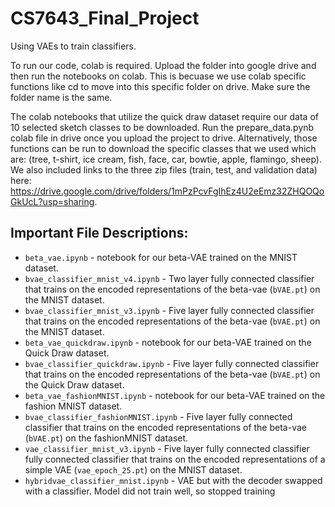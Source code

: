 # CS7643_Final_Project
Using VAEs to train classifiers.

To run our code, colab is required. Upload the folder into google drive and then run the notebooks on colab. This is becuase we use colab specific functions like cd to move into this specific folder on drive. Make sure the folder name is the same.

The colab notebooks that utilize the quick draw dataset require our data of 10 selected sketch classes to be downloaded. Run the prepare_data.pynb colab file in drive once you upload the project to drive. Alternatively, those functions can be run to download the specific classes that we used which are: (tree, t-shirt, ice cream, fish, face, car, bowtie, apple, flamingo, sheep). We also included links to the three zip files (train, test, and validation data) here: https://drive.google.com/drive/folders/1mPzPcvFgIhEz4U2eEmz32ZHQOQoGkUcL?usp=sharing. 

## Important File Descriptions:
* `beta_vae.ipynb` - notebook for our beta-VAE trained on the MNIST dataset.
* `bvae_classifier_mnist_v4.ipynb` - Two layer fully connected classifier that trains on the encoded representations of the beta-vae (`bVAE.pt`) on the MNIST dataset.
* `bvae_classifier_mnist_v3.ipynb` - Five layer fully connected classifier that trains on the encoded representations of the beta-vae (`bVAE.pt`) on the MNIST dataset.
* `beta_vae_quickdraw.ipynb` - notebook for our beta-VAE trained on the Quick Draw dataset.
* `bvae_classifier_quickdraw.ipynb` -  Five layer fully connected classifier that trains on the encoded representations of the beta-vae (`bVAE.pt`) on the Quick Draw dataset.
* `beta_vae_fashionMNIST.ipynb` - notebook for our beta-VAE trained on the fashion MNIST dataset.
* `bvae_classifier_fashionMNIST.ipynb` - Five layer fully connected classifier that trains on the encoded representations of the beta-vae (`bVAE.pt`) on the fashionMNIST dataset.
* `vae_classifier_mnist_v3.ipynb` - Five layer fully connected classifier fully connected classifier that trains on the encoded representations of a simple VAE (`vae_epoch_25.pt`) on the MNIST dataset.
* `hybridvae_classifier_mnist.ipynb` - VAE but with the decoder swapped with a classifier. Model did not train well, so stopped training
